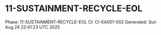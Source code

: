 # 11-SUSTAINMENT-RECYCLE-EOL
Phase: 11-SUSTAINMENT-RECYCLE-EOL
CI: CI-XA001-002
Generated: Sun Aug 24 22:41:23 UTC 2025

